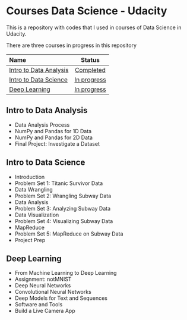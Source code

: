 # Courses Data Science - Udacity
This is a repository with codes that I used in courses of Data Science in Udacity.

There are three courses in progress in this repository

| Name                                                                                      | Status       | 
| :---------------------------------------------------------------------------------------- |:------------:|
| [Intro to Data Analysis](https://br.udacity.com/course/intro-to-data-analysis--ud170/)    | [Completed](https://github.com/Murillo/Data-Science-Udacity/tree/master/Intro%20to%20Data%20Analysis)    |
| [Intro to Data Science](https://br.udacity.com/course/intro-to-data-science--ud359/)      | [In progress](https://github.com/Murillo/Data-Science-Udacity/tree/master/Intro%20Data%20Science)  |
| [Deep Learning](https://br.udacity.com/course/deep-learning--ud730/)                      | [In progress](https://github.com/Murillo/Data-Science-Udacity/tree/master/Deep%20Learning)  |


## Intro to Data Analysis
* Data Analysis Process
* NumPy and Pandas for 1D Data
* NumPy and Pandas for 2D Data
* Final Project: Investigate a Dataset

## Intro to Data Science
* Introduction
* Problem Set 1: Titanic Survivor Data
* Data Wrangling
* Problem Set 2: Wrangling Subway Data
* Data Analysis
* Problem Set 3: Analyzing Subway Data
* Data Visualization
* Problem Set 4: Visualizing Subway Data
* MapReduce
* Problem Set 5: MapReduce on Subway Data
* Project Prep

## Deep Learning
* From Machine Learning to Deep Learning
* Assignment: notMNIST
* Deep Neural Networks
* Convolutional Neural Networks
* Deep Models for Text and Sequences
* Software and Tools
* Build a Live Camera App